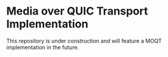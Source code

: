 # Media over QUIC Transport Implementation

This repository is under construction and will feature a MOQT implementation in the future.
